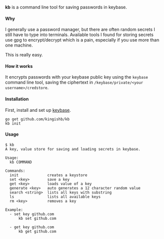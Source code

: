 
**kb** is a command line tool for saving passwords in keybase.


#### Why
I generally use a password manager, but there are often random secrets I still
have to type into terminals. Available tools I found for storing secrets
use gpg to encrypt/decrypt which is a pain, especially if you use
more than one machine.

This is really easy.

#### How it works

It encrypts passwords with your keybase public key using the `keybase`
command line tool, saving the ciphertext in `/keybase/private/<your username>/credstore`.

#### Installation
First, install and set up [keybase](https://keybase.io/).
```
go get github.com/kingishb/kb
kb init
```

#### Usage
```
$ kb
A key, value store for saving and loading secrets in keybase.

Usage:
  kb COMMAND

Commands:
  init             creates a keystore
  set <key>        save a key
  get <key>        loads value of a key
  generate <key>   auto generates a 12 character random value
  search <string>  lists all keys with substring
  ls               lists all available keys
  rm <key>         removes a key

Example:
  - set key github.com
      kb set github.com

  - get key github.com
      kb get github.com

```
